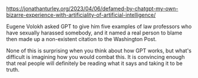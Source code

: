 https://jonathanturley.org/2023/04/06/defamed-by-chatgpt-my-own-bizarre-experience-with-artificiality-of-artificial-intelligence/

Eugene Volokh asked GPT to give him five examples of law professors who have sexually harassed somebody, and it named a real person to blame then made up a non-existent citation to the Washington Post.

None of this is surprising when you think about how GPT works, but what's difficult is imagining how you would combat this. It is convincing enough that real people will definitely be reading what it says and taking it to be truth.